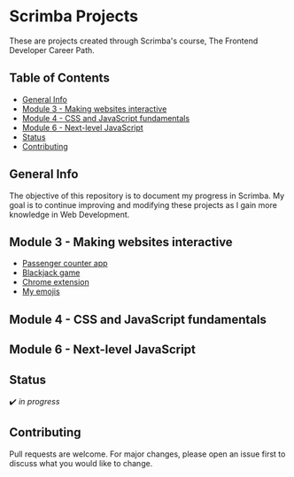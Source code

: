 # Scrimba Projects

These are projects created through Scrimba's course, The Frontend Developer Career Path.

## Table of Contents
* [General Info](#general-info)
* [Module 3 - Making websites interactive](#module-3---making-websites-interactive)
* [Module 4 - CSS and JavaScript fundamentals](#module-4---css-and-javascript-fundamentals)
* [Module 6 - Next-level JavaScript](#module-6---next-level-javascript)
* [Status](#status)
* [Contributing](#contributing)

## General Info
The objective of this repository is to document my progress in Scrimba. My goal is to continue improving and modifying these projects as I gain more knowledge in Web Development.

## Module 3 - Making websites interactive
* [Passenger counter app](#)
* [Blackjack game](#)
* [Chrome extension](#)
* [My emojis](#)

## Module 4 - CSS and JavaScript fundamentals

## Module 6 - Next-level JavaScript

## Status
:heavy_check_mark: _in progress_

## Contributing
Pull requests are welcome. For major changes, please open an issue first to discuss what you would like to change.
